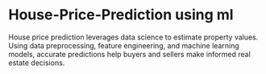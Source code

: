 # House-Price-Prediction using ml

House price prediction leverages data science to estimate property values. Using data preprocessing, feature engineering, and machine learning models, accurate predictions help buyers and sellers make informed real estate decisions.
